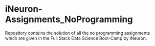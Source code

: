 # iNeuron-Assignments_NoProgramming

Repository contains the solution of all the no programming assignments which are given in the Full Stack Data Science Boot-Camp by iNeuron.
